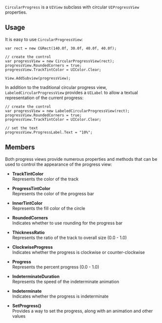 
`CircularProgress` is a `UIView` subclass with circular `UIProgressView` 
properties.

## Usage

It is easy to use `CircularProgressView`:

    var rect = new CGRect(140.0f, 30.0f, 40.0f, 40.0f);
	
    // create the control
    var progressView = new CircularProgressView(rect);
    progressView.RoundedCorners = true;
    progressView.TrackTintColor = UIColor.Clear;
    
    View.AddSubview(progressView);

In addition to the traditional circular progress view, 
`LabeledCircularProgressView` provides a `UILabel` to allow a textual 
representation of the current progress:

    // create the control
    var progressView = new LabeledCircularProgressView(rect);
    progressView.RoundedCorners = true;
    progressView.TrackTintColor = UIColor.Clear;
    
    // set the text
    progressView.ProgressLabel.Text = "10%";

## Members

Both progress views provide numerous properties and methods that can be
used to control the appearance of the progress view:

 * **TrackTintColor**  
   Represents the color of the track

 * **ProgressTintColor**  
   Represents the color of the progress bar

 * **InnerTintColor**  
   Represents the fill color of the circle

 * **RoundedCorners**  
   Indicates whether to use rounding for the progress bar

 * **ThicknessRatio**  
   Represents the ratio of the track to overall size (0.0 - 1.0)

 * **ClockwiseProgress**  
   Indicates whether the progress is clockwise or counter-clockwise

 * **Progress**  
   Represents the percent progress (0.0 - 1.0)

 * **IndeterminateDuration**  
   Represents the speed of the indeterminate animation

 * **Indeterminate**  
   Indicates whether the progress is indeterminate

 * **SetProgress()**  
   Provides a way to set the progress, along with an animation and other values
